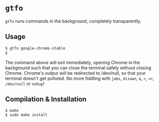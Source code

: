 # `gtfo`
`gtfo` runs commands in the background, completely transparently.

## Usage
```sh
$ gtfo google-chrome-stable
$ 
```
The command above will exit immediately, opening Chrome in the background such that you can close the terminal safely without closing Chrome. Chrome's output will be redirected to /dev/null, so that your terminal doesn't get polluted. No more fiddling with `jobs`, `disown`, `&`, `>`, `>>`, `/dev/null` or `nohup`!

## Compilation & Installation
```
$ make
$ sudo make install
```
